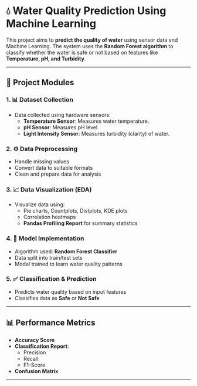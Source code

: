 # 💧 Water Quality Prediction Using Machine Learning

This project aims to **predict the quality of water** using sensor data and Machine Learning. The system uses the **Random Forest algorithm** to classify whether the water is safe or not based on features like **Temperature, pH, and Turbidity**.

---

## 📁 Project Modules

### 1. 📊 Dataset Collection
- Data collected using hardware sensors:
  - **Temperature Sensor**: Measures water temperature.
  - **pH Sensor**: Measures pH level.
  - **Light Intensity Sensor**: Measures turbidity (clarity) of water.

### 2. ⚙️ Data Preprocessing
- Handle missing values
- Convert data to suitable formats
- Clean and prepare data for analysis

### 3. 📈 Data Visualization (EDA)
- Visualize data using:
  - Pie charts, Countplots, Distplots, KDE plots
  - Correlation heatmaps
  - **Pandas Profiling Report** for summary statistics

### 4. 🧠 Model Implementation
- Algorithm used: **Random Forest Classifier**
- Data split into train/test sets
- Model trained to learn water quality patterns

### 5. ✅ Classification & Prediction
- Predicts water quality based on input features
- Classifies data as **Safe** or **Not Safe**

---

## 📊 Performance Metrics
- **Accuracy Score**
- **Classification Report**:
  - Precision
  - Recall
  - F1-Score
- **Confusion Matrix**


---
